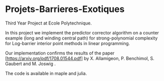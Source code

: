 # Projets-Barrieres-Exotiques
Third Year Project at Ecole Polytechnique. 

In this project we implement the predictor corrector algorithm on a counter example (long and winding central path) for strong-polynomial complexity for Log-barrier interior point methods in linear programming.

Our implementation confirms the results of the paper [https://arxiv.org/pdf/1708.01544.pdf] by X. Allamigeon, P. Benchimol, S. Gaubert and M. Joswig .

The code is available in maple and julia. 
